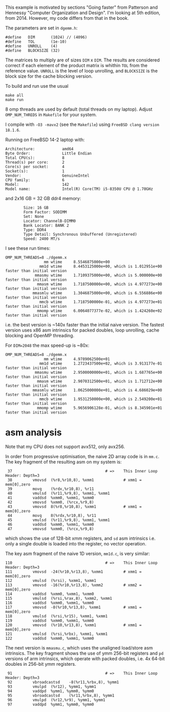 This example is motivated by sections "Going faster"
from Patterson and Hennessy "Computer Organization and Design".
I'm looking at 5th edition, from 2014.
However, my code differs from that in the book.

The parameters are set in `dgemm.h`:

```
#define   DIM       (1024) // (4096)
#define   TOL       (1e-10)
#define   UNROLL    (4)
#define   BLOCKSIZE (32)
```

The matrices to multiply are of sizes
`DIM` x `DIM`.
The results are considered correct if each
element of the product matrix is
whithin `TOL` from the reference value.
`UNROLL` is the level of loop unrolling,
and `BLOCKSIZE` is the block size for
the cache blocking version.

To build and run use the usual
```
make all
make run
```

8 omp threads are used by default (total threads on my laptop).
Adjust `OMP_NUM_THREDS` in `Makefile` for your system.

I compile with `-O3 -mavx2` (see the `Makefile`)
using `FreeBSD clang version 18.1.6`.

Running on FreeBSD 14-2 laptop with:

```
Architecture:            amd64
Byte Order:              Little Endian
Total CPU(s):            8
Thread(s) per core:      2
Core(s) per socket:      4
Socket(s):               1
Vendor:                  GenuineIntel
CPU family:              6
Model:                   142
Model name:              Intel(R) Core(TM) i5-8350U CPU @ 1.70GHz
```

and 2x16 GB = 32 GB ddr4 memory:

```
        Size: 16 GB
        Form Factor: SODIMM
        Set: None
        Locator: ChannelB-DIMM0
        Bank Locator: BANK 2
        Type: DDR4
        Type Detail: Synchronous Unbuffered (Unregistered)
        Speed: 2400 MT/s
```

I see these run times:

```
OMP_NUM_THREADS=8 ./dgemm.x
                 mm wtime     8.5546875000e+00
               mm1d wtime     8.4453125000e+00, which is 1.012951e+00 faster than initial version
             mmasmu wtime     1.7109375000e+00, which is 5.000000e+00 faster than initial version
              mmasm wtime     1.7187500000e+00, which is 4.977273e+00 faster than initial version
            mmasmlu wtime     1.3046875000e+00, which is 6.556886e+00 faster than initial version
               mmcb wtime     1.7187500000e-01, which is 4.977273e+01 faster than initial version
              mmomp wtime     6.0064077377e-02, which is 1.424260e+02 faster than initial version
```

i.e. the best version is ~140x faster than the initial naive version.
The fastest version uses x86 asm intrinsics for packed doubles,
loop unrolling, cache blocking and OpenMP threading.

For `DIM=2048` the max speed-up is ~80x:
```
OMP_NUM_THREADS=8 ./dgemm.x
                 mm wtime     4.9789062500e+01
               mm1d wtime     1.2723437500e+02, which is 3.913177e-01 faster than initial version
             mmasmu wtime     2.9500000000e+01, which is 1.687765e+00 faster than initial version
              mmasm wtime     2.9070312500e+01, which is 1.712712e+00 faster than initial version
            mmasmlu wtime     1.0625000000e+01, which is 4.686029e+00 faster than initial version
               mmcb wtime     1.9531250000e+00, which is 2.549200e+01 faster than initial version
              mmomp wtime     5.9656906128e-01, which is 8.345901e+01 faster than initial version
```

# asm analysis

Note that my CPU does not support avx512, only avx256.

In order from progressive optimisation, the naive
2D array code is in `mm.c`.
The key fragment of the resulting asm on my system is:
```
 37                                         # =>    This Inner Loop Header: Depth=3
 38         vmovsd  (%r8,%r10,8), %xmm1             # xmm1 = mem[0],zero
 39         movq    (%rdx,%r10,8), %r11
 40         vmulsd  (%r11,%r9,8), %xmm1, %xmm1
 41         vaddsd  %xmm0, %xmm1, %xmm0
 42         vmovsd  %xmm0, (%rcx,%r9,8)
 43         vmovsd  8(%r8,%r10,8), %xmm1            # xmm1 = mem[0],zero
 44         movq    8(%rdx,%r10,8), %r11
 45         vmulsd  (%r11,%r9,8), %xmm1, %xmm1
 46         vaddsd  %xmm0, %xmm1, %xmm0
 47         vmovsd  %xmm0, (%rcx,%r9,8)
```

which shows the use of 128-bit xmm registers,
and `sd` asm intrinsics i.e. only a single double
is loaded into the register, no vector operation.

The key asm fragment of the naive 1D version, `mm1d.c`,
is very similar:

```
110                                         # =>    This Inner Loop Header: Depth=3
111         vmovsd  -24(%r10,%r13,8), %xmm1         # xmm1 = mem[0],zero
112         vmulsd  (%rsi), %xmm1, %xmm1
113         vmovsd  -16(%r10,%r13,8), %xmm2         # xmm2 = mem[0],zero
114         vaddsd  %xmm0, %xmm1, %xmm0
115         vmulsd  (%rsi,%rax,8), %xmm2, %xmm1
116         vaddsd  %xmm0, %xmm1, %xmm0
117         vmovsd  -8(%r10,%r13,8), %xmm1          # xmm1 = mem[0],zero
118         vmulsd  (%rsi,%r15), %xmm1, %xmm1
119         vaddsd  %xmm0, %xmm1, %xmm0
120         vmovsd  (%r10,%r13,8), %xmm1            # xmm1 = mem[0],zero
121         vmulsd  (%rsi,%rbx), %xmm1, %xmm1
122         vaddsd  %xmm0, %xmm1, %xmm0
```

The next version is `mmasmu.c`, which uses
the unaligned load/store asm intrinsics.
The key fragment shows the use of ymm 256-bit registers
and `pd` versions of arm intrinsics, which operate
with packed doubles, i.e. 4x 64-bit doubles in
256-bit ymm registers.

``` 
 91                                         # =>    This Inner Loop Header: Depth=3
 92         vbroadcastsd    -8(%r11,%rbx,8), %ymm1
 93         vmulpd  (%r12), %ymm1, %ymm1
 94         vaddpd  %ymm1, %ymm0, %ymm0
 95         vbroadcastsd    (%r11,%rbx,8), %ymm1
 96         vmulpd  (%r12,%r9), %ymm1, %ymm1
 97         vaddpd  %ymm1, %ymm0, %ymm0
```

